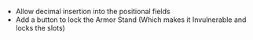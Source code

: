 * Allow decimal insertion into the positional fields
* Add a button to lock the Armor Stand (Which makes it Invulnerable and locks the slots)